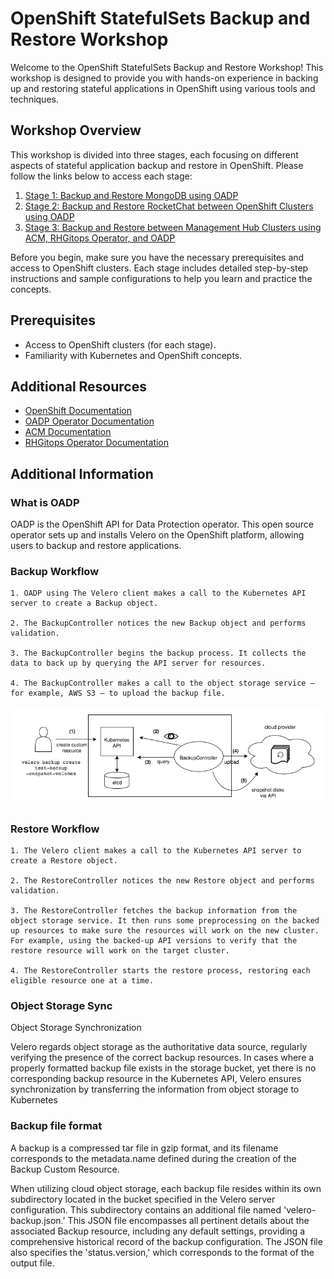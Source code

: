 # OpenShift StatefulSets Backup and Restore Workshop

Welcome to the OpenShift StatefulSets Backup and Restore Workshop! This workshop is designed to provide you with hands-on experience in backing up and restoring stateful applications in OpenShift using various tools and techniques.

## Workshop Overview

This workshop is divided into three stages, each focusing on different aspects of stateful application backup and restore in OpenShift. Please follow the links below to access each stage:

1. [Stage 1: Backup and Restore MongoDB using OADP](stage1/README.md)
2. [Stage 2: Backup and Restore RocketChat between OpenShift Clusters using OADP](stage2/README.md)
3. [Stage 3: Backup and Restore between Management Hub Clusters using ACM, RHGitops Operator, and OADP](stage3/README.md)

Before you begin, make sure you have the necessary prerequisites and access to OpenShift clusters. Each stage includes detailed step-by-step instructions and sample configurations to help you learn and practice the concepts.

## Prerequisites

- Access to OpenShift clusters (for each stage).
- Familiarity with Kubernetes and OpenShift concepts.

## Additional Resources

- [OpenShift Documentation](https://docs.openshift.com)
- [OADP Operator Documentation](https://docs.openshift.com/container-platform/4.12/backup_and_restore/application_backup_and_restore/oadp-intro.html)
- [ACM Documentation](https://access.redhat.com/documentation/en-us/red_hat_advanced_cluster_management_for_kubernetes/)
- [RHGitops Operator Documentation](https://docs.openshift.com/gitops/1.10/understanding_openshift_gitops/about-redhat-openshift-gitops.html)

## Additional Information

### What is OADP

OADP is the OpenShift API for Data Protection operator. This open source operator sets up and installs Velero on the OpenShift platform, allowing users to backup and restore applications.

### Backup Workflow 


    1. OADP using The Velero client makes a call to the Kubernetes API server to create a Backup object.

    2. The BackupController notices the new Backup object and performs validation.

    3. The BackupController begins the backup process. It collects the data to back up by querying the API server for resources.

    4. The BackupController makes a call to the object storage service – for example, AWS S3 – to upload the backup file.

![backup-process](images/backup-process.png)

### Restore Workflow



    1. The Velero client makes a call to the Kubernetes API server to create a Restore object.

    2. The RestoreController notices the new Restore object and performs validation.

    3. The RestoreController fetches the backup information from the object storage service. It then runs some preprocessing on the backed up resources to make sure the resources will work on the new cluster. For example, using the backed-up API versions to verify that the restore resource will work on the target cluster.

    4. The RestoreController starts the restore process, restoring each eligible resource one at a time.

### Object Storage Sync

Object Storage Synchronization

Velero regards object storage as the authoritative data source, regularly verifying the presence of the correct backup resources. In cases where a properly formatted backup file exists in the storage bucket, yet there is no corresponding backup resource in the Kubernetes API, Velero ensures synchronization by transferring the information from object storage to Kubernetes

### Backup file format

A backup is a compressed tar file in gzip format, and its filename corresponds to the metadata.name defined during the creation of the Backup Custom Resource.

When utilizing cloud object storage, each backup file resides within its own subdirectory located in the bucket specified in the Velero server configuration. This subdirectory contains an additional file named 'velero-backup.json.' This JSON file encompasses all pertinent details about the associated Backup resource, including any default settings, providing a comprehensive historical record of the backup configuration. The JSON file also specifies the 'status.version,' which corresponds to the format of the output file.




